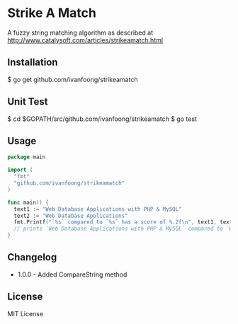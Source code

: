 # Strike A Match
A fuzzy string matching algorithm as described at <http://www.catalysoft.com/articles/strikeamatch.html>
## Installation
  $ go get github.com/ivanfoong/strikeamatch
## Unit Test
  $ cd $GOPATH/src/github.com/ivanfoong/strikeamatch
  $ go test
## Usage
```go
package main

import (
  "fmt"
  "github.com/ivanfoong/strikeamatch"
)

func main() {
  text1 := "Web Database Applications with PHP & MySQL"
  text2 := "Web Database Applications"
  fmt.Printf("`%s` compared to `%s` has a score of %.2f\n", text1, text2, strikeamatch.CompareString(text1, text2))
  // prints `Web Database Applications with PHP & MySQL` compared to `Web Database Applications` has a score of 0.82
}
```
## Changelog
* 1.0.0 - Added CompareString method
## License
MIT License